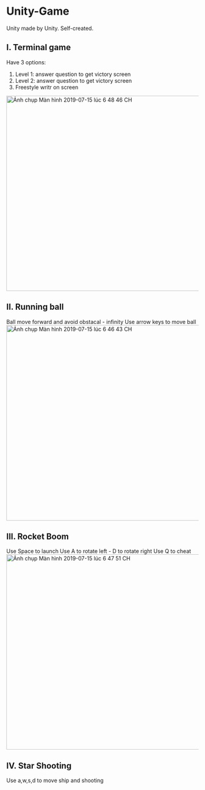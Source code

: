 # Unity-Game
Unity made by Unity. Self-created.

## I. Terminal game

Have 3 options:
1. Level 1: answer question to get victory screen
2. Level 2: answer question to get victory screen
3. Freestyle writr on screen
<img width="510" alt="Ảnh chụp Màn hình 2019-07-15 lúc 6 48 46 CH" src="https://user-images.githubusercontent.com/46292866/61214897-64556700-a733-11e9-8bbe-7ed44f01b5af.png">

## II. Running ball

Ball move forward and avoid obstacal - infinity 
Use arrow keys to move ball
<img width="511" alt="Ảnh chụp Màn hình 2019-07-15 lúc 6 46 43 CH" src="https://user-images.githubusercontent.com/46292866/61214895-63bcd080-a733-11e9-9f8e-defc43b1379b.png">

## III. Rocket Boom

Use Space to launch
Use A to rotate left - D to rotate right
Use Q to cheat
<img width="510" alt="Ảnh chụp Màn hình 2019-07-15 lúc 6 47 51 CH" src="https://user-images.githubusercontent.com/46292866/61214896-64556700-a733-11e9-9052-6e1302e19a9c.png">

## IV. Star Shooting

Use a,w,s,d to move ship and shooting



